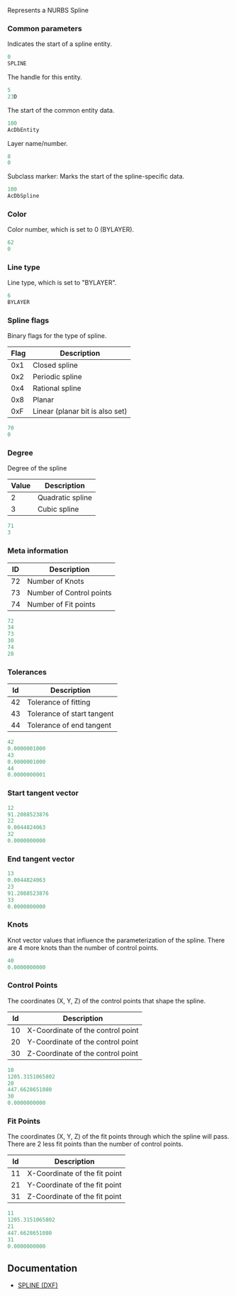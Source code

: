 Represents a NURBS Spline

### Common parameters

Indicates the start of a spline entity.

```d
0
SPLINE
```

The handle for this entity.

```d
5
23D
```

The start of the common entity data.

```d
100
AcDbEntity
```

Layer name/number.

```d
8
0
```

Subclass marker: Marks the start of the spline-specific data.

```d
100
AcDbSpline
```

### Color

Color number, which is set to 0 (BYLAYER).

```d
62
0
```

### Line type

Line type, which is set to "BYLAYER".

```d
6
BYLAYER
```

### Spline flags

Binary flags for the type of spline.

| Flag | Description                     |
| ---- | ------------------------------- |
| 0x1  | Closed spline                   |
| 0x2  | Periodic spline                 |
| 0x4  | Rational spline                 |
| 0x8  | Planar                          |
| 0xF  | Linear (planar bit is also set) |

```d
70
0
```

### Degree

Degree of the spline

| Value | Description      |
| ----- | ---------------- |
| 2     | Quadratic spline |
| 3     | Cubic spline     |

```d
71
3
```

### Meta information

| ID  | Description              |
| --- | ------------------------ |
| 72  | Number of Knots          |
| 73  | Number of Control points |
| 74  | Number of Fit points     |

```d
72
34
73
30
74
28
```

### Tolerances

| Id  | Description                |
| --- | -------------------------- |
| 42  | Tolerance of fitting       |
| 43  | Tolerance of start tangent |
| 44  | Tolerance of end tangent   |

```d
42
0.0000001000
43
0.0000001000
44
0.0000000001
```

### Start tangent vector

```d
12
91.2088523876
22
0.0044824063
32
0.0000000000
```

### End tangent vector

```d
13
0.0044824063
23
91.2088523876
33
0.0000000000
```

### Knots

Knot vector values that influence the parameterization of the spline.
There are 4 more knots than the number of control points.

```d
40
0.0000000000
```

### Control Points

The coordinates (X, Y, Z) of the control points that shape the spline.

| Id  | Description                       |
| --- | --------------------------------- |
| 10  | X-Coordinate of the control point |
| 20  | Y-Coordinate of the control point |
| 30  | Z-Coordinate of the control point |

```d
10
1205.3151065802
20
447.6628651080
30
0.0000000000
```

### Fit Points

The coordinates (X, Y, Z) of the fit points through which the spline will pass.
There are 2 less fit points than the number of control points.

| Id  | Description                   |
| --- | ----------------------------- |
| 11  | X-Coordinate of the fit point |
| 21  | Y-Coordinate of the fit point |
| 31  | Z-Coordinate of the fit point |

```d
11
1205.3151065802
21
447.6628651080
31
0.0000000000
```

## Documentation

- [SPLINE (DXF)](https://help.autodesk.com/view/OARX/2024/ENU/?guid=GUID-E1F884F8-AA90-4864-A215-3182D47A9C74)
